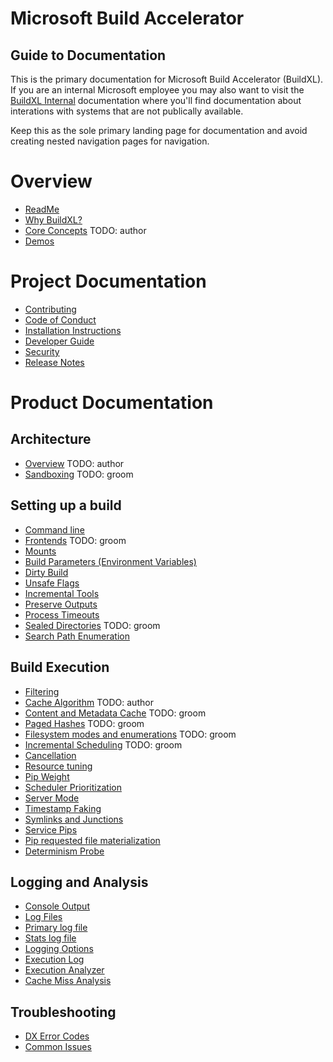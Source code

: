 # Microsoft Build Accelerator

## Guide to Documentation
This is the primary documentation for Microsoft Build Accelerator (BuildXL). If you are an internal Microsoft employee you may also want to visit the [BuildXL Internal](https://aka.ms/buildxl) documentation where you'll find documentation about interations with systems that are not publically available.

Keep this as the sole primary landing page for documentation and avoid creating nested navigation pages for navigation.

# Overview
* [ReadMe](../README.md)
* [Why BuildXL?](Wiki/WhyBuildXL.md)
* [Core Concepts](Wiki/CoreConcepts.md) TODO: author
* [Demos](../Public/Src/Demos/Demos.md)

# Project Documentation
* [Contributing](../CONTRIBUTING.md)
* [Code of Conduct](../CODE_OF_CONDUCT.md)
* [Installation Instructions](Wiki/Installation.md)
* [Developer Guide](Wiki/DeveloperGuide.md)
* [Security](../SECURITY.md)
* [Release Notes](Wiki/Release-Notes.md)

# Product Documentation
## Architecture
* [Overview](Wiki/ArchitectureOverview.md) TODO: author
* [Sandboxing](Specs/Sandboxing.md) TODO: groom

## Setting up a build
* [Command line](Wiki/How-to-run-BuildXL.md)
* [Frontends](Wiki/Frontends.md) TODO: groom
* [Mounts](Wiki/Advanced-Features/Mounts.md)
* [Build Parameters (Environment Variables)](Wiki/Advanced-Features/Build-Parameters-(Environment-variables).md)
* [Dirty Build](Wiki/How-To-Run-BuildXL/Dirty-Build.md)
* [Unsafe Flags](Wiki/How-To-Run-BuildXL/Unsafe-flags.md)
* [Incremental Tools](Wiki/Advanced-Features/Incremental-tools.md)
* [Preserve Outputs](Wiki/Advanced-Features/Preserving-outputs.md)
* [Process Timeouts](Wiki/Advanced-Features/Process-Timeouts.md)
* [Sealed Directories](Wiki/Advanced-Features/Sealed-Directories.md) TODO: groom
* [Search Path Enumeration](Wiki/Advanced-Features/Search-Path-Enumeration.md)

## Build Execution
* [Filtering](Wiki/How-To-Run-BuildXL/Filtering.md)
* [Cache Algorithm]() TODO: author
* [Content and Metadata Cache](../Public/Src/Cache/README.md) TODO: groom
* [Paged Hashes](Specs/PagedHash.md) TODO: groom
* [Filesystem modes and enumerations](Wiki/Advanced-Features/Filesystem-modes-and-Enumerations.md) TODO: groom
* [Incremental Scheduling](Wiki/Advanced-Features/Incremental-Scheduling.md) TODO: groom
* [Cancellation](Wiki/How-To-Run-BuildXL/Cancellation-(CtrlC).md)
* [Resource tuning](Wiki/How-To-Run-BuildXL/Resource-Usage-Configuration.md) 
* [Pip Weight](Wiki/Advanced-Features/Pip-Weight.md) 
* [Scheduler Prioritization](Wiki/Advanced-Features/Scheduler-Prioritization.md)
* [Server Mode](Wiki/Advanced-Features/Server-Mode.md) 
* [Timestamp Faking](Wiki/Advanced-Features/Timestamp-Faking.md)
* [Symlinks and Junctions](Wiki/Advanced-Features/Symlinks-and-Junctions.md)
* [Service Pips](Wiki/Service-Pips.md)
* [Pip requested file materialization](Wiki/External-OnDemand-File-Materialization-API.md)
* [Determinism Probe](Wiki/Advanced-Features/Determinism-Probe.md)

## Logging and Analysis
* [Console Output](Wiki/How-To-Run-BuildXL/Console-output.md)
* [Log Files](Wiki/How-To-Run-BuildXL/Log-Files.md)
* [Primary log file](Wiki/How-To-Run-BuildXL/Log-Files/BuildXL.log.md)
* [Stats log file](Wiki/How-To-Run-BuildXL/Log-Files/BuildXL.stats.md)
* [Logging Options](Wiki/How-To-Run-BuildXL/Logging-Options.md)
* [Execution Log](Wiki/How-To-Run-BuildXL/Log-Files/BuildXL.xlg.md)
* [Execution Analyzer](Wiki/Advanced-Features/Execution-Analyzer.md) 
* [Cache Miss Analysis](Wiki/Advanced-Features/Cache-Miss-Analysis.md)

## Troubleshooting
* [DX Error Codes](Wiki/Error-Codes)
* [Common Issues]()

